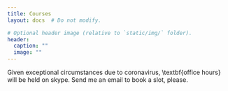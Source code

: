 ```yaml
---
title: Courses
layout: docs  # Do not modify.

# Optional header image (relative to `static/img/` folder).
header:
  caption: ""
  image: ""
---
```


Given exceptional circumstances due to coronavirus, \textbf{office hours} will be held on skype. Send me an email to book a slot, please.
